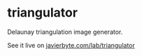 triangulator
============

Delaunay triangulation image generator.

See it live on [javierbyte.com/lab/triangulator](http://javierbyte.com/lab/triangulator/)
